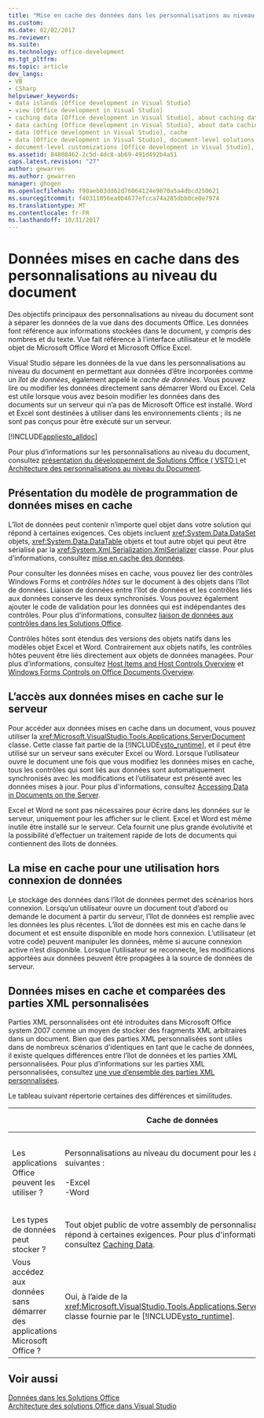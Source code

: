 ```yaml
---
title: "Mise en cache des données dans les personnalisations au niveau du Document | Documents Microsoft"
ms.custom: 
ms.date: 02/02/2017
ms.reviewer: 
ms.suite: 
ms.technology: office-development
ms.tgt_pltfrm: 
ms.topic: article
dev_langs:
- VB
- CSharp
helpviewer_keywords:
- data islands [Office development in Visual Studio]
- view [Office development in Visual Studio]
- caching data [Office development in Visual Studio], about caching data
- data caching [Office development in Visual Studio], about data caching
- data [Office development in Visual Studio], cache
- data [Office development in Visual Studio], document-level solutions
- document-level customizations [Office development in Visual Studio], data model
ms.assetid: 84808462-2c5d-4dc8-ab69-491d492b4a51
caps.latest.revision: "27"
author: gewarren
ms.author: gewarren
manager: ghogen
ms.openlocfilehash: f90aeb03dd62d76064124e9870a5a4dbcd250621
ms.sourcegitcommit: f40311056ea0b4677efcca74a285dbb0ce0e7974
ms.translationtype: MT
ms.contentlocale: fr-FR
ms.lasthandoff: 10/31/2017
---
```

# <a name="cached-data-in-document-level-customizations"></a>Données mises en cache dans des personnalisations au niveau du document
  Des objectifs principaux des personnalisations au niveau du document sont à séparer les données de la vue dans des documents Office. Les données font référence aux informations stockées dans le document, y compris des nombres et du texte. Vue fait référence à l’interface utilisateur et le modèle objet de Microsoft Office Word et Microsoft Office Excel.  
  
 Visual Studio sépare les données de la vue dans les personnalisations au niveau du document en permettant aux données d’être incorporées comme un *îlot de données*, également appelé le *cache de données*. Vous pouvez lire ou modifier les données directement sans démarrer Word ou Excel. Cela est utile lorsque vous avez besoin modifier les données dans des documents sur un serveur qui n’a pas de Microsoft Office est installé. Word et Excel sont destinées à utiliser dans les environnements clients ; ils ne sont pas conçus pour être exécuté sur un serveur.  
  
 [!INCLUDE[appliesto_alldoc](../vsto/includes/appliesto-alldoc-md.md)]  
  
 Pour plus d’informations sur les personnalisations au niveau du document, consultez [présentation du développement de Solutions Office &#40; VSTO &#41; ](../vsto/office-solutions-development-overview-vsto.md) et [Architecture des personnalisations au niveau du Document](../vsto/architecture-of-document-level-customizations.md).  
  
## <a name="understanding-the-cached-data-programming-model"></a>Présentation du modèle de programmation de données mises en cache  
 L’îlot de données peut contenir n’importe quel objet dans votre solution qui répond à certaines exigences. Ces objets incluent <xref:System.Data.DataSet> objets, <xref:System.Data.DataTable> objets et tout autre objet qui peut être sérialisé par la <xref:System.Xml.Serialization.XmlSerializer> classe. Pour plus d’informations, consultez [mise en cache des données](../vsto/caching-data.md).  
  
 Pour consulter les données mises en cache, vous pouvez lier des contrôles Windows Forms et *contrôles hôtes* sur le document à des objets dans l’îlot de données. Liaison de données entre l’îlot de données et les contrôles liés aux données conserve les deux synchronisés. Vous pouvez également ajouter le code de validation pour les données qui est indépendantes des contrôles. Pour plus d’informations, consultez [liaison de données aux contrôles dans les Solutions Office](../vsto/binding-data-to-controls-in-office-solutions.md).  
  
 Contrôles hôtes sont étendus des versions des objets natifs dans les modèles objet Excel et Word. Contrairement aux objets natifs, les contrôles hôtes peuvent être liés directement aux objets de données managées. Pour plus d’informations, consultez [Host Items and Host Controls Overview](../vsto/host-items-and-host-controls-overview.md) et [Windows Forms Controls on Office Documents Overview](../vsto/windows-forms-controls-on-office-documents-overview.md).  
  
## <a name="accessing-cached-data-on-the-server"></a>L’accès aux données mises en cache sur le serveur  
 Pour accéder aux données mises en cache dans un document, vous pouvez utiliser la <xref:Microsoft.VisualStudio.Tools.Applications.ServerDocument> classe. Cette classe fait partie de la [!INCLUDE[vsto_runtime](../vsto/includes/vsto-runtime-md.md)], et il peut être utilisé sur un serveur sans exécuter Excel ou Word. Lorsque l’utilisateur ouvre le document une fois que vous modifiez les données mises en cache, tous les contrôles qui sont liés aux données sont automatiquement synchronisés avec les modifications et l’utilisateur est présenté avec les données mises à jour. Pour plus d'informations, consultez [Accessing Data in Documents on the Server](../vsto/accessing-data-in-documents-on-the-server.md).  
  
 Excel et Word ne sont pas nécessaires pour écrire dans les données sur le serveur, uniquement pour les afficher sur le client. Excel et Word est même inutile être installé sur le serveur. Cela fournit une plus grande évolutivité et la possibilité d’effectuer un traitement rapide de lots de documents qui contiennent des îlots de données.  
  
## <a name="data-caching-for-offline-use"></a>La mise en cache pour une utilisation hors connexion de données  
 Le stockage des données dans l’îlot de données permet des scénarios hors connexion. Lorsqu’un utilisateur ouvre un document tout d’abord ou demande le document à partir du serveur, l’îlot de données est remplie avec les données les plus récentes. L’îlot de données est mis en cache dans le document et est ensuite disponible en mode hors connexion. L’utilisateur (et votre code) peuvent manipuler les données, même si aucune connexion active n’est disponible. Lorsque l’utilisateur se reconnecte, les modifications apportées aux données peuvent être propagées à la source de données de serveur.  
  
## <a name="cached-data-and-custom-xml-parts-compared"></a>Données mises en cache et comparées des parties XML personnalisées  
 Parties XML personnalisées ont été introduites dans Microsoft Office system 2007 comme un moyen de stocker des fragments XML arbitraires dans un document. Bien que des parties XML personnalisées sont utiles dans de nombreux scénarios d’identiques en tant que le cache de données, il existe quelques différences entre l’îlot de données et les parties XML personnalisées. Pour plus d’informations sur les parties XML personnalisées, consultez [une vue d’ensemble des parties XML personnalisées](../vsto/custom-xml-parts-overview.md).  
  
 Le tableau suivant répertorie certaines des différences et similitudes.  
  
||Cache de données|Parties XML personnalisées|  
|-|----------------|----------------------|  
|Les applications Office peuvent les utiliser ?|Personnalisations au niveau du document pour les applications suivantes :<br /><br /> -Excel<br />-Word|Solutions au niveau du document et de niveau application pour les applications suivantes :<br /><br /> -Excel<br />-PowerPoint<br />-Word|  
|Les types de données peut stocker ?|Tout objet public de votre assembly de personnalisation qui répond à certaines exigences. Pour plus d'informations, consultez [Caching Data](../vsto/caching-data.md).|Toutes les données XML.|  
|Vous accédez aux données sans démarrer des applications Microsoft Office ?|Oui, à l’aide de la <xref:Microsoft.VisualStudio.Tools.Applications.ServerDocument> classe fournie par le [!INCLUDE[vsto_runtime](../vsto/includes/vsto-runtime-md.md)].|Oui, à l’aide de classes dans le <xref:System.IO.Packaging> espace de noms, ou à l’aide du SDK de Format Open XML.|  
  
## <a name="see-also"></a>Voir aussi  
 [Données dans les Solutions Office](../vsto/data-in-office-solutions.md)   
 [Architecture des solutions Office dans Visual Studio](../vsto/architecture-of-office-solutions-in-visual-studio.md)  
  
  
